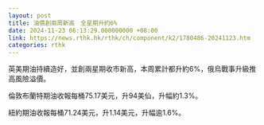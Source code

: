 ```yaml
---
layout: post
title: 油價創兩周新高　全星期升約6%
date: 2024-11-23 06:13:29.000000000 +08:00
link: https://news.rthk.hk/rthk/ch/component/k2/1780486-20241123.htm
categories: rthk
---
```


英美期油持續造好，並創兩星期收市新高，本周累計都升約6%，俄烏戰事升級推高風險溢價。

倫敦布蘭特期油收報每桶75.17美元，升94美仙，升幅約1.3%。

紐約期油收報每桶71.24美元，升1.14美元，升幅逾1.6%。
